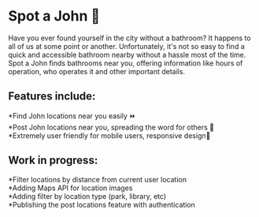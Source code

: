 # Spot a John 🚽

Have you ever found yourself in the city without a bathroom? It happens to all of us at some point or another. Unfortunately, it's not so easy to find a quick and accessible bathroom nearby without a hassle most of the time. Spot a John finds bathrooms near you, offering information like hours of operation, who operates it and other important details. 

## Features include:
*Find John locations near you easily ⏩ <br />
*Post John locations near you, spreading the word for others 🤝 <br/>
*Extremely user friendly for mobile users, responsive design📱 <br />

## Work in progress:
*Filter locations by distance from current user location <br/>
*Adding Maps API for location images <br/>
*Adding filter by location type (park, library, etc) <br/>
*Publishing the post locations feature with authentication <br/>


